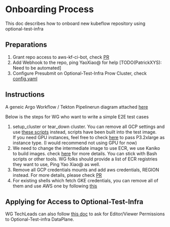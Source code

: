 # Onboarding Process

This doc describes how to onboard new kubeflow repository using optional-test-infra

## Preparations
1. Grant repo access to aws-kf-ci-bot, check [PR](https://github.com/kubeflow/internal-acls/pull/373)
2. Add Webhook to the repo, ping YaoXiao@ for help [TODO(PatrickXYS): Need to be automated]
3. Configure Presubmit on Optional-Test-Infra Prow Cluster, check [config.yaml](https://github.com/kubeflow/testing/blob/master/aws/User/clusters/kubeflow-shared-test-infra-poc/namespaces/prow/configmap/config.yaml#L119-L131)

## Instructions 
A geneic Argo Workflow / Tekton Pipelinerun diagram attached [here](https://github.com/kubeflow/testing/tree/master/aws/Picture/GenericArgoWorkflow.png)

Below is the steps for WG who want to write a simple E2E test cases

1. setup_cluster or tear_down cluster. You can remove all GCP settings and use [these scripts](https://github.com/kubeflow/testing/tree/master/images/aws-scripts) instead, scripts have been built into the test image.
   <br> If you need GPU instances, feel free to check [here](https://github.com/kubeflow/testing/blob/master/images/aws-scripts/create-eks-cluster.sh#L32) to pass P3.2xlarge as instance type. (I would recommend not using GPU for now)
2. We need to change the intermediate image to use ECR, we use Kaniko to build images. check [here](https://github.com/kubeflow/pytorch-operator/blob/master/test/workflows/components/workflows.libsonnet#L328-L340) for more details. You can stick with Bash scripts or other tools.
WG folks should provide a list of ECR registries they want to use, Ping Yao Xiao@ as well.
3. Remove all GCP credentials mounts and add aws credentials, REGION instead. For more details, please check [PR](https://github.com/kubeflow/pytorch-operator/pull/305/files#diff-d99e924ca9f84f28b6c4decf07cee8a86513c5852272b05512dca7081d3e9e75R194-R198)
4. For existing shells which fetch GKE credentials, you can remove all of them and use AWS one by following [this](https://github.com/kubeflow/pytorch-operator/pull/305/files#diff-d99e924ca9f84f28b6c4decf07cee8a86513c5852272b05512dca7081d3e9e75R158-R159)

## Applying for Access to Optional-Test-Infra
WG TechLeads can also follow [this doc](https://docs.google.com/document/d/1hrjIDO7UQ8l5uvADSxbiyM2GDfst1L7vyIKekrrdlwA/edit) to ask for Editor/Viewer Permissions to Optional-Test-infra DataPlane.


